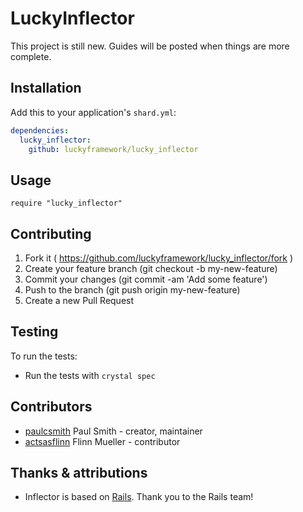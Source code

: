 # LuckyInflector

This project is still new. Guides will be posted when things are more complete.

## Installation

Add this to your application's `shard.yml`:

```yaml
dependencies:
  lucky_inflector:
    github: luckyframework/lucky_inflector
```

## Usage

```crystal
require "lucky_inflector"
```

## Contributing

1. Fork it ( https://github.com/luckyframework/lucky_inflector/fork )
2. Create your feature branch (git checkout -b my-new-feature)
3. Commit your changes (git commit -am 'Add some feature')
4. Push to the branch (git push origin my-new-feature)
5. Create a new Pull Request

## Testing

To run the tests:
* Run the tests with `crystal spec`

## Contributors

- [paulcsmith](https://github.com/paulcsmith) Paul Smith - creator, maintainer
- [actsasflinn](https://github.com/actsasflinn) Flinn Mueller - contributor

## Thanks & attributions

* Inflector is based on [Rails](https://github.com/rails/rails). Thank you to the Rails team!

